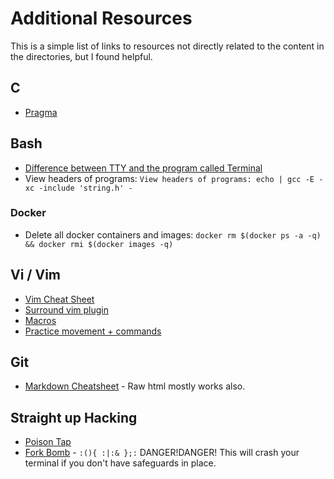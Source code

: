 # Additional Resources
This is a simple list of links to resources not directly related to the content in the directories, but I found helpful.

## C
* [Pragma](https://gcc.gnu.org/onlinedocs/cpp/Pragmas.html)

## Bash
* [Difference between TTY and the program called Terminal](http://unix.stackexchange.com/questions/4126/what-is-the-exact-difference-between-a-terminal-a-shell-a-tty-and-a-con)
* View headers of programs: ``View headers of programs: echo | gcc -E -xc -include 'string.h' -``

### Docker
* Delete all docker containers and images: ``docker rm $(docker ps -a -q)  && docker rmi $(docker images -q)``

## Vi / Vim
* [Vim Cheat Sheet](http://vimsheet.com/)
* [Surround vim plugin](http://www.catonmat.net/blog/vim-plugins-surround-vim/)
* [Macros](http://usevim.com/2012/08/10/macros/)
* [Practice movement + commands](https://www.shortcutfoo.com/app/dojos/vim)

## Git
* [Markdown Cheatsheet](https://guides.github.com/pdfs/markdown-cheatsheet-online.pdf) - Raw html mostly works also.

## Straight up Hacking
* [Poison Tap](https://samy.pl/poisontap/)
* [Fork Bomb](https://en.wikipedia.org/wiki/Fork_bomb) - ``:(){ :|:& };:`` DANGER!DANGER! This will crash your terminal if you don't have safeguards in place.
